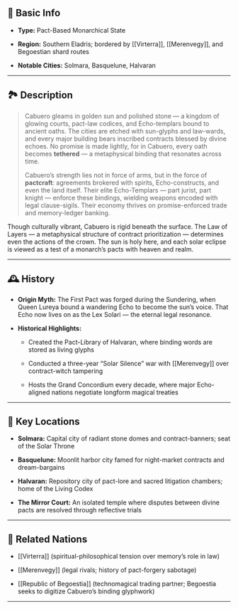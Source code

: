 ## 📍 Basic Info

- **Type:** Pact-Based Monarchical State
    
- **Region:** Southern Eladris; bordered by [[Virterra]], [[Merenvegy]], and Begoestian shard routes
    
- **Notable Cities:** Solmara, Basquelune, Halvaran
    

---

## 🏞️ Description

> Cabuero gleams in golden sun and polished stone — a kingdom of glowing courts, pact-law codices, and Echo-templars bound to ancient oaths. The cities are etched with sun-glyphs and law-wards, and every major building bears inscribed contracts blessed by divine echoes. No promise is made lightly, for in Cabuero, every oath becomes **tethered** — a metaphysical binding that resonates across time.
> 
> Cabuero’s strength lies not in force of arms, but in the force of **pactcraft**: agreements brokered with spirits, Echo-constructs, and even the land itself. Their elite Echo-Templars — part jurist, part knight — enforce these bindings, wielding weapons encoded with legal clause-sigils. Their economy thrives on promise-enforced trade and memory-ledger banking.

Though culturally vibrant, Cabuero is rigid beneath the surface. The Law of Layers — a metaphysical structure of contract prioritization — determines even the actions of the crown. The sun is holy here, and each solar eclipse is viewed as a test of a monarch’s pacts with heaven and realm.

---

## 🕰️ History

- **Origin Myth:** The First Pact was forged during the Sundering, when Queen Lureya bound a wandering Echo to become the sun’s voice. That Echo now lives on as the Lex Solari — the eternal legal resonance.
    
- **Historical Highlights:**
    
    - Created the Pact-Library of Halvaran, where binding words are stored as living glyphs
        
    - Conducted a three-year “Solar Silence” war with [[Merenvegy]] over contract-witch tampering
        
    - Hosts the Grand Concordium every decade, where major Echo-aligned nations negotiate longform magical treaties
        

---

## 🌟 Key Locations

- **Solmara:** Capital city of radiant stone domes and contract-banners; seat of the Solar Throne
    
- **Basquelune:** Moonlit harbor city famed for night-market contracts and dream-bargains
    
- **Halvaran:** Repository city of pact-lore and sacred litigation chambers; home of the Living Codex
    
- **The Mirror Court:** An isolated temple where disputes between divine pacts are resolved through reflective trials
    

---

## 🔗 Related Nations

- [[Virterra]] (spiritual-philosophical tension over memory’s role in law)
    
- [[Merenvegy]] (legal rivals; history of pact-forgery sabotage)
    
- [[Republic of Begoestia]] (technomagical trading partner; Begoestia seeks to digitize Cabuero’s binding glyphwork)
    

---

